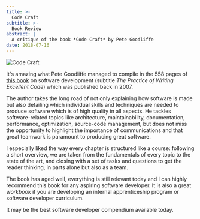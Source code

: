 ```yaml
---
title: >-
  Code Craft
subtitle: >-
  Book Review
abstract: |
  A critique of the book *Code Craft* by Pete Goodliffe
date: 2018-07-16
---
```


![Code Craft](../media/2018-07-16-code-craft.jpeg)

It's amazing what Pete Goodliffe managed to compile in the 558 pages of
[this book](https://amzn.to/2uuB3CQ) on software development (subtitle _The
Practice of Writing Excellent Code_) which was published back in 2007.

The author takes the long road of not only explaining how software is made but
also detailing which individual skills and techniques are needed to produce
software which is of high quality in all aspects. He tackles software-related
topics like architecture, maintainability, documentation, performance,
optimization, source-code management, but does not miss the opportunity to
highlight the importance of communications and that great teamwork is paramount
to producing great software.

I especially liked the way every chapter is structured like a course: following
a short overview, we are taken from the fundamentals of every topic to the state
of the art, and closing with a set of tasks and questions to get the reader
thinking, in parts alone but also as a team.

The book has aged well, everything is still relevant today and I can highly
recommend this book for any aspiring software developer. It is also a great
_workbook_ if you are developing an internal apprenticeship program or software
developer curriculum.

It may be the best software developer compendium available today.

